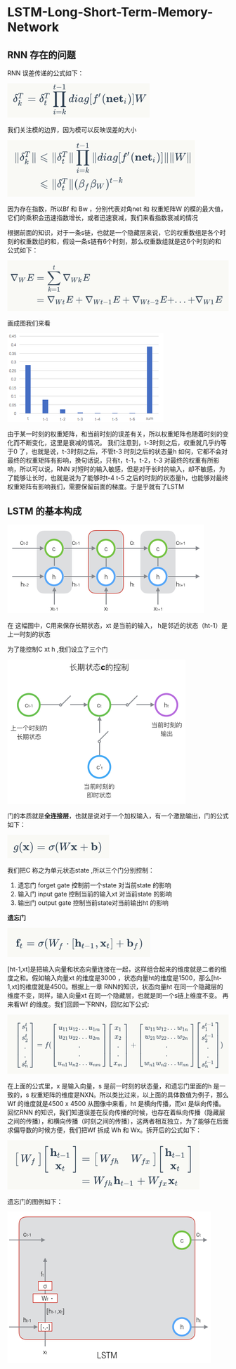 # LSTM-Long-Short-Term-Memory-Network

## RNN 存在的问题


RNN 误差传递的公式如下：

![](https://github.com/WuFan1992/LSTM-Long-Short-Term-Memory-Network/blob/master/image/1.PNG)

我们关注模的边界，因为模可以反映误差的大小

![](https://github.com/WuFan1992/LSTM-Long-Short-Term-Memory-Network/blob/master/image/2.PNG)

因为存在指数，所以Bf 和 Bw ，分别代表对角net 和 权重矩阵W 的模的最大值，它们的乘积会迅速指数增长，或者迅速衰减，我们来看指数衰减的情况

根据前面的知识，对于一条s链，也就是一个隐藏层来说，它的权重数组是各个时刻的权重数组的和，假设一条s链有6个时刻，那么权重数组就是这6个时刻的和
公式如下：

![](https://github.com/WuFan1992/LSTM-Long-Short-Term-Memory-Network/blob/master/image/3.PNG)

画成图我们来看

![](https://github.com/WuFan1992/LSTM-Long-Short-Term-Memory-Network/blob/master/image/4.png)


由于某一时刻的权重矩阵，和当前时刻的误差有关，所以权重矩阵也随着时刻的变化而不断变化，这里是衰减的情况。
我们注意到，t-3时刻之后，权重就几乎约等于0 了，也就是说，t-3时刻之后，不管t-3 时刻之后的状态量h 如何，它都不会对最终的权重矩阵有影响，换句话说，只有t，t-1，t-2，t-3 对最终的权重有所影响，所以可以说，RNN 对短时的输入敏感，但是对于长时的输入，却不敏感，为了能够让长时，也就是说为了能够时t-4 t-5 之后的时刻的状态量h，也能够对最终权重矩阵有影响我们，需要保留前面的梯度。于是乎就有了LSTM

## LSTM 的基本构成

![](https://github.com/WuFan1992/LSTM-Long-Short-Term-Memory-Network/blob/master/image/5.png)

在 这幅图中，C用来保存长期状态，xt 是当前的输入， h是邻近的状态（ht-1）是上一时刻的状态

为了能控制C xt h ,我们设立了三个门

![](https://github.com/WuFan1992/LSTM-Long-Short-Term-Memory-Network/blob/master/image/6.png)

门的本质就是**全连接层**，也就是说对于一个加权输入，有一个激励输出，门的公式如下：

![](https://github.com/WuFan1992/LSTM-Long-Short-Term-Memory-Network/blob/master/image/7.PNG)

我们把C 称之为单元状态state ,所以三个门分别控制：
1. 遗忘门 forget gate 控制前一个state 对当前state 的影响
2. 输入门 input gate 控制当前的输入xt 对当前state 的影响
3. 输出门 output gate 控制当前state对当前输出ht 的影响

**遗忘门**

![](https://github.com/WuFan1992/LSTM-Long-Short-Term-Memory-Network/blob/master/image/8.PNG)


[ht-1,xt]是把输入向量和状态向量连接在一起，这样组合起来的维度就是二者的维度之和。假如输入向量xt 的维度是3000 ，状态向量ht的维度是1500，那么[ht-1,xt]的维度就是4500。根据上一章 RNN的知识，状态向量ht 在同一个隐藏层的维度不变，同样，输入向量xt 在同一个隐藏层，也就是同一个s链上维度不变。
再来看Wf 的维度。我们回顾一下RNN，回忆如下公式:

![](https://github.com/WuFan1992/LSTM-Long-Short-Term-Memory-Network/blob/master/image/20.PNG)

在上面的公式里，x 是输入向量，s 是前一时刻的状态量，和遗忘门里面的h 是一致的，s 权重矩阵的维度是NXN。所以类比过来，以上面的具体数值为例子，那么Wf 的维度就是4500 x 4500
从图像中来看，ht 是横向传播，而xt 是纵向传播。回忆RNN 的知识，我们知道误差在反向传播的时候，也存在着纵向传播（隐藏层之间的传播），和横向传播（时刻之间的传播），这两者相互独立，为了能够在后面求偏导数的时候方便，我们把Wf 拆成 Wh 和 Wx。拆开后的公式如下：

![](https://github.com/WuFan1992/LSTM-Long-Short-Term-Memory-Network/blob/master/image/9.PNG)

遗忘门的图例如下：

![](https://github.com/WuFan1992/LSTM-Long-Short-Term-Memory-Network/blob/master/image/10.png)
